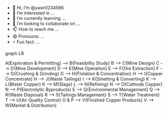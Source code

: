 - 👋 Hi, I’m @yasin1234566
- 👀 I’m interested in ...
- 🌱 I’m currently learning ...
- 💞️ I’m looking to collaborate on ...
- 📫 How to reach me ...
- 😄 Pronouns: ...
- ⚡ Fun fact: ...

<!---
yasin1234566/yasin1234566 is a ✨ special ✨ repository because its `README.md` (this file) appears on your GitHub profile.
You can click the Preview link to take a look at your changes.
--->graph LR
A[Exploration & Permitting] --> B{Feasibility Study}
B --> C{Mine Design}
C --> D{Mine Development}
D --> E{Mine Operation}
    E --> F{Ore Extraction}
    F --> G{Crushing & Grinding}
    G --> H{Flotation & Concentration}
        H --> I{Copper Concentrate}
        H --> J{Waste Tailings}
    I --> K{Smelting & Converting}
        K --> L{Blister Copper}
        K --> M{Slags}
    L --> N{Refining}
        N --> O{Cathode Copper}
        N --> P{Electrolytic Byproducts}
E --> Q{Environmental Management}
Q --> R{Waste Disposal}
R --> S{Tailings Management}
S --> T{Water Treatment}
T --> U{Air Quality Control}
O & P --> V{Finished Copper Products}
V --> W{Market & Distribution}

